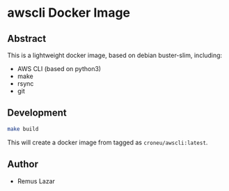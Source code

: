 awscli Docker Image
====

Abstract
----

This is a lightweight docker image, based on debian buster-slim, including:

* AWS CLI (based on python3)
* make
* rsync
* git

Development
----

```bash
make build
```

This will create a docker image from tagged as `croneu/awscli:latest`.

Author
----

* Remus Lazar
